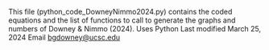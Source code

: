 This file (python_code_DowneyNimmo2024.py) contains the coded equations and the list of functions to call to generate the graphs and numbers of Downey & Nimmo (2024).
Uses Python
Last modified March 25, 2024
Email bgdowney@ucsc.edu

